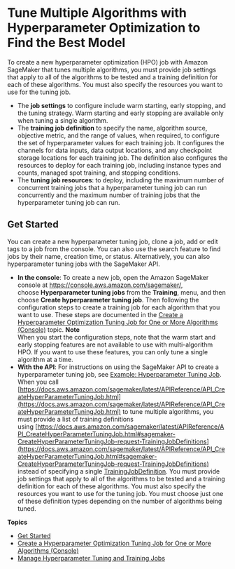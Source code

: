 # Tune Multiple Algorithms with Hyperparameter Optimization to Find the Best Model<a name="multiple-algorithm-hpo"></a>

To create a new hyperparameter optimization \(HPO\) job with Amazon SageMaker that tunes multiple algorithms, you must provide job settings that apply to all of the algorithms to be tested and a training definition for each of these algorithms\. You must also specify the resources you want to use for the tuning job\.
+ The **job settings** to configure include warm starting, early stopping, and the tuning strategy\. Warm starting and early stopping are available only when tuning a single algorithm\.
+ The **training job definition** to specify the name, algorithm source, objective metric, and the range of values, when required, to configure the set of hyperparameter values for each training job\. It configures the channels for data inputs, data output locations, and any checkpoint storage locations for each training job\. The definition also configures the resources to deploy for each training job, including instance types and counts, managed spot training, and stopping conditions\.
+ The **tuning job resources**: to deploy, including the maximum number of concurrent training jobs that a hyperparameter tuning job can run concurrently and the maximum number of training jobs that the hyperparameter tuning job can run\.

## Get Started<a name="multiple-algorithm-hpo-get-started"></a>

You can create a new hyperparameter tuning job, clone a job, add or edit tags to a job from the console\. You can also use the search feature to find jobs by their name, creation time, or status\. Alternatively, you can also hyperparameter tuning jobs with the SageMaker API\.
+ **In the console**: To create a new job, open the Amazon SageMaker console at [https://console\.aws\.amazon\.com/sagemaker/](https://console.aws.amazon.com/sagemaker/), choose **Hyperparameter tuning jobs** from the **Training**, menu, and then choose **Create hyperparameter tuning job**\. Then following the configuration steps to create a training job for each algorithm that you want to use\. These steps are documented in the [Create a Hyperparameter Optimization Tuning Job for One or More Algorithms \(Console\)](multiple-algorithm-hpo-create-tuning-jobs.md) topic\. 
**Note**  
When you start the configuration steps, note that the warm start and early stopping features are not available to use with multi\-algorithm HPO\. If you want to use these features, you can only tune a single algorithm at a time\. 
+ **With the API**: For instructions on using the SageMaker API to create a hyperparameter tuning job, see [Example: Hyperparameter Tuning Job](automatic-model-tuning-ex.html)\. When you call [https://docs.aws.amazon.com/sagemaker/latest/APIReference/API_CreateHyperParameterTuningJob.html](https://docs.aws.amazon.com/sagemaker/latest/APIReference/API_CreateHyperParameterTuningJob.html) to tune multiple algorithms, you must provide a list of training definitions using [https://docs.aws.amazon.com/sagemaker/latest/APIReference/API_CreateHyperParameterTuningJob.html#sagemaker-CreateHyperParameterTuningJob-request-TrainingJobDefinitions](https://docs.aws.amazon.com/sagemaker/latest/APIReference/API_CreateHyperParameterTuningJob.html#sagemaker-CreateHyperParameterTuningJob-request-TrainingJobDefinitions) instead of specifying a single [TrainingJobDefinition](https://docs.aws.amazon.com/sagemaker/latest/APIReference/API_CreateHyperParameterTuningJob.html#sagemaker-CreateHyperParameterTuningJob-request-TrainingJobDefinition)\. You must provide job settings that apply to all of the algorithms to be tested and a training definition for each of these algorithms\. You must also specify the resources you want to use for the tuning job\. You must choose just one of these definition types depending on the number of algorithms being tuned\. 

**Topics**
+ [Get Started](#multiple-algorithm-hpo-get-started)
+ [Create a Hyperparameter Optimization Tuning Job for One or More Algorithms \(Console\)](multiple-algorithm-hpo-create-tuning-jobs.md)
+ [Manage Hyperparameter Tuning and Training Jobs](multiple-algorithm-hpo-manage-tuning-jobs.md)